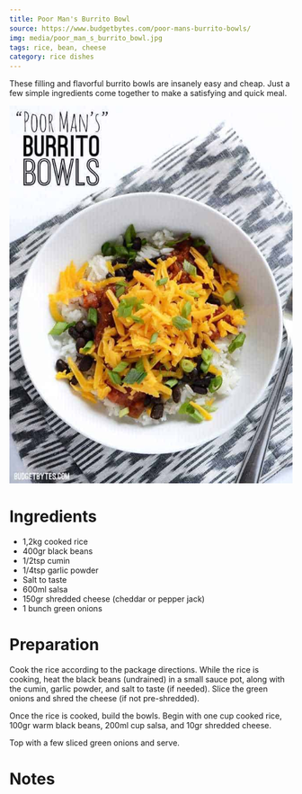 ```yaml
---
title: Poor Man's Burrito Bowl
source: https://www.budgetbytes.com/poor-mans-burrito-bowls/
img: media/poor_man_s_burrito_bowl.jpg
tags: rice, bean, cheese
category: rice dishes
---
```


These filling and flavorful burrito bowls are insanely easy and cheap. Just a few simple ingredients come together to make a satisfying and quick meal.

![Poor Man's Burrito Bowl](media/poor_man_s_burrito_bowl.jpg)

Ingredients
===========

* 1,2kg cooked rice
* 400gr black beans
* 1/2tsp cumin
* 1/4tsp garlic powder
* Salt to taste
* 600ml salsa
* 150gr shredded cheese (cheddar or pepper jack)
* 1 bunch green onions

Preparation
===========

Cook the rice according to the package directions. While the rice is cooking, heat the black beans (undrained) in a small sauce pot, along with the cumin, garlic powder, and salt to taste (if needed). Slice the green onions and shred the cheese (if not pre-shredded).

Once the rice is cooked, build the bowls. Begin with one cup cooked rice, 100gr warm black beans, 200ml cup salsa, and 10gr shredded cheese.

Top with a few sliced green onions and serve.

Notes
=====
